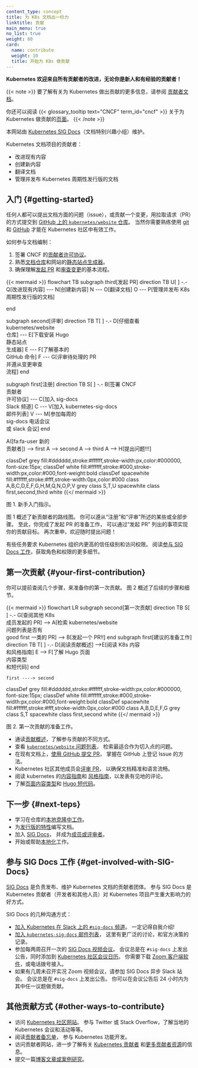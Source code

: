 ```yaml
---
content_type: concept
title: 为 K8s 文档出一份力
linktitle: 贡献
main_menu: true
no_list: true
weight: 80
card:
  name: contribute
  weight: 10
  title: 开始为 K8s 做贡献
---
```



**Kubernetes 欢迎来自所有贡献者的改进，无论你是新人和有经验的贡献者！**

{{< note >}}
要了解有关为 Kubernetes 做出贡献的更多信息，请参阅
[贡献者文档](https://www.kubernetes.dev/docs/)。

你还可以阅读
{{< glossary_tooltip text="CNCF" term_id="cncf" >}}
关于为 Kubernetes 做贡献的[页面](https://contribute.cncf.io/contributors/projects/#kubernetes)。
{{< /note >}}

本网站由 [Kubernetes SIG Docs](/zh-cn/docs/contribute/#get-involved-with-SIG-Docs)（文档特别兴趣小组）维护。

Kubernetes 文档项目的贡献者：

- 改进现有内容
- 创建新内容
- 翻译文档
- 管理并发布 Kubernetes 周期性发行版的文档


## 入门 {#getting-started}

任何人都可以提出文档方面的问题（issue），或贡献一个变更，用拉取请求（PR）的方式提交到
[GitHub 上的 `kubernetes/website` 仓库](https://github.com/kubernetes/website)。
当然你需要熟练使用 [git](https://git-scm.com/) 和 [GitHub](https://lab.github.com/)
才能在 Kubernetes 社区中有效工作。

如何参与文档编制：

1. 签署 CNCF 的[贡献者许可协议](https://github.com/kubernetes/community/blob/master/CLA.md)。
2. 熟悉[文档仓库](https://github.com/kubernetes/website)和网站的[静态站点生成器](https://gohugo.io)。
3. 确保理解[发起 PR](/zh-cn/docs/contribute/new-content/open-a-pr/)
   和[审查变更](/zh-cn/docs/contribute/review/reviewing-prs/)的基本流程。


{{< mermaid >}}
flowchart TB
subgraph third[发起 PR]
direction TB
U[ ] -.-
Q[改进现有内容] --- N[创建新内容]
N --- O[翻译文档]
O --- P[管理并发布 K8s<br>周期性发行版的文档]

end

subgraph second[评审]
direction TB
   T[ ] -.-
   D[仔细查看<br>kubernetes/website<br>仓库] --- E[下载安装 Hugo<br>静态站点<br>生成器]
   E --- F[了解基本的<br>GitHub 命令]
   F --- G[评审待处理的 PR<br>并遵从变更审查<br>流程]
end

subgraph first[注册]
    direction TB
    S[ ] -.-
    B[签署 CNCF<br>贡献者<br>许可协议] --- C[加入 sig-docs<br>Slack 频道] 
    C --- V[加入 kubernetes-sig-docs<br>邮件列表]
    V --- M[参加每周的<br>sig-docs 电话会议<br>或 slack 会议]
end

A([fa:fa-user 新的<br>贡献者]) --> first
A --> second
A --> third
A --> H[提出问题!!!]


classDef grey fill:#dddddd,stroke:#ffffff,stroke-width:px,color:#000000, font-size:15px;
classDef white fill:#ffffff,stroke:#000,stroke-width:px,color:#000,font-weight:bold
classDef spacewhite fill:#ffffff,stroke:#fff,stroke-width:0px,color:#000
class A,B,C,D,E,F,G,H,M,Q,N,O,P,V grey
class S,T,U spacewhite
class first,second,third white
{{</ mermaid >}}

图 1. 新手入门指示。

图 1 概述了新贡献者的路线图。
你可以遵从“注册”和“评审”所述的某些或全部步骤。
至此，你完成了发起 PR 的准备工作，
可以通过“发起 PR” 列出的事项实现你的贡献目标。
再次重申，欢迎随时提出问题！

有些任务要求 Kubernetes 组织内更高的信任级别和访问权限。
阅读[参与 SIG Docs 工作](/zh-cn/docs/contribute/participate/)，获取角色和权限的更多细节。

## 第一次贡献 {#your-first-contribution}

你可以提前查阅几个步骤，来准备你的第一次贡献。
图 2 概述了后续的步骤和细节。


{{< mermaid >}}
flowchart LR
    subgraph second[第一次贡献]
    direction TB
    S[ ] -.-
    G[查阅其他 K8s<br>成员发起的 PR] -->
    A[检索 kubernetes/website<br>问题列表是否有<br>good first 一类的 PR] --> B[发起一个 PR!!]
    end
    subgraph first[建议的准备工作]
    direction TB
       T[ ] -.-
       D[阅读贡献概述] -->E[阅读 K8s 内容<br>和风格指南]
       E --> F[了解 Hugo 页面<br>内容类型<br>和短代码]
    end
    

    first ----> second
     

classDef grey fill:#dddddd,stroke:#ffffff,stroke-width:px,color:#000000, font-size:15px;
classDef white fill:#ffffff,stroke:#000,stroke-width:px,color:#000,font-weight:bold
classDef spacewhite fill:#ffffff,stroke:#fff,stroke-width:0px,color:#000
class A,B,D,E,F,G grey
class S,T spacewhite
class first,second white
{{</ mermaid >}}

图 2. 第一次贡献的准备工作。

- 通读[贡献概述](/zh-cn/docs/contribute/new-content/)，了解参与贡献的不同方式。
- 查看 [`kubernetes/website` 问题列表](https://github.com/kubernetes/website/issues/)，
  检索最适合作为切入点的问题。
- 在现有文档上，[使用 GitHub 提交 PR](/zh-cn/docs/contribute/new-content/open-a-pr/#changes-using-github)，
  掌握在 GitHub 上登记 Issue 的方法。
- Kubernetes 社区其他成员会[评审 PR](/zh-cn/docs/contribute/review/reviewing-prs/)，
  以确保文档精准和语言流畅。
- 阅读 kubernetes 的[内容指南](/zh-cn/docs/contribute/style/content-guide/)和
  [风格指南](/zh-cn/docs/contribute/style/style-guide/)，以发表有见地的评论。
- 了解[页面内容类型](/zh-cn/docs/contribute/style/page-content-types/)和
  [Hugo 短代码](/zh-cn/docs/contribute/style/hugo-shortcodes/)。

## 下一步 {#next-teps}

- 学习在仓库的[本地克隆中工作](/zh-cn/docs/contribute/new-content/open-a-pr/#fork-the-repo)。
- 为[发行版的特性](/zh-cn/docs/contribute/new-content/new-features/)编写文档。
- 加入 [SIG Docs](/zh-cn/docs/contribute/participate/)，
  并成为[成员或评审者](/zh-cn/docs/contribute/participate/roles-and-responsibilities/)。
- 开始或帮助[本地化](/zh-cn/docs/contribute/localization/)工作。

## 参与 SIG Docs 工作 {#get-involved-with-SIG-Docs}

[SIG Docs](/zh-cn/docs/contribute/participate/) 是负责发布、维护 Kubernetes 文档的贡献者团体。
参与 SIG Docs 是 Kubernetes 贡献者（开发者和其他人员）对 Kubernetes 项目产生重大影响力的好方式。

SIG Docs 的几种沟通方式：

- [加入 Kubernetes 在 Slack 上的 `#sig-docs` 频道](https://slack.k8s.io/)。
  一定记得自我介绍!
- [加入 `kubernetes-sig-docs` 邮件列表](https://groups.google.com/forum/#!forum/kubernetes-sig-docs)，
  这里有更广泛的讨论，和官方决策的记录。
- 参加每两周召开一次的 [SIG Docs 视频会议](https://github.com/kubernetes/community/tree/master/sig-docs)。
  会议总是在 `#sig-docs` 上发出公告，同时添加到
  [Kubernetes 社区会议日历](https://calendar.google.com/calendar/embed?src=cgnt364vd8s86hr2phapfjc6uk%40group.calendar.google.com&ctz=America/Los_Angeles)。
  你需要下载 [Zoom 客户端软件](https://zoom.us/download)，或电话拨号接入。
- 如果有几周未召开实况 Zoom 视频会议，请参加 SIG Docs 异步 Slack 站会。
  会议总是在 `#sig-docs` 上发出公告。
  你可以在会议公告后 24 小时内为其中任一议题做贡献。

## 其他贡献方式 {#other-ways-to-contribute}

- 访问 [Kubernetes 社区网站](/zh-cn/community/)。
  参与 Twitter 或 Stack Overflow，了解当地的 Kubernetes 会议和活动等等。
- 阅读[贡献者备忘单](https://github.com/kubernetes/community/tree/master/contributors/guide/contributor-cheatsheet)，
  参与 Kubernetes 功能开发。
- 访问贡献者网站，进一步了解有关 [Kubernetes 贡献者](https://www.kubernetes.dev/)
  和[更多贡献者资源](https://www.kubernetes.dev/resources/)的信息。
- 提交一篇[博客文章或案例研究](/zh-cn/docs/contribute/new-content/blogs-case-studies/)。
